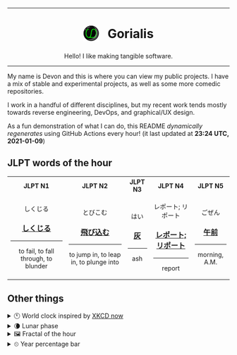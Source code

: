 ***

<h1 align="center">
<sub>
    <img src="readme/resources/avatar.png" height="36">
</sub>
&nbsp;
Gorialis
</h1>
<p align="center">
Hello! I like making tangible software.
</p>

***

My name is Devon and this is where you can view my public projects. I have a mix of stable and experimental projects, as well as some more comedic repositories.

I work in a handful of different disciplines, but my recent work tends mostly towards reverse engineering, DevOps, and graphical/UX design.

As a fun demonstration of what I can do, this README *dynamically regenerates* using GitHub Actions every hour! (it last updated at **23:24 UTC, 2021-01-09**)

<h2>JLPT words of the hour</h2>
<table>
    <tr>
        <th>JLPT N1</th>
        <th>JLPT N2</th>
        <th>JLPT N3</th>
        <th>JLPT N4</th>
        <th>JLPT N5</th>
    </tr>
    <tr>
        <td>
            <p align="center">しくじる</p>
            <h3 align="center"><b><a href="https://jisho.org/search/%E3%81%97%E3%81%8F%E3%81%98%E3%82%8B">しくじる</a></b></h3>
            <hr>
            <p align="center">to fail,<wbr> to fall through,<wbr> to blunder</p>
        </td>
        <td>
            <p align="center">とびこむ</p>
            <h3 align="center"><b><a href="https://jisho.org/search/%E9%A3%9B%E3%81%B3%E8%BE%BC%E3%82%80">飛び込む</a></b></h3>
            <hr>
            <p align="center">to jump in,<wbr> to leap in,<wbr> to plunge into</p>
        </td>
        <td>
            <p align="center">はい</p>
            <h3 align="center"><b><a href="https://jisho.org/search/%E7%81%B0">灰</a></b></h3>
            <hr>
            <p align="center">ash</p>
        </td>
        <td>
            <p align="center">レポート; リポート</p>
            <h3 align="center"><b><a href="https://jisho.org/search/%E3%83%AC%E3%83%9D%E3%83%BC%E3%83%88%3B%20%E3%83%AA%E3%83%9D%E3%83%BC%E3%83%88">レポート; リポート</a></b></h3>
            <hr>
            <p align="center">report</p>
        </td>
        <td>
            <p align="center">ごぜん</p>
            <h3 align="center"><b><a href="https://jisho.org/search/%E5%8D%88%E5%89%8D">午前</a></b></h3>
            <hr>
            <p align="center">morning,<wbr> A.M.</p>
        </td>
    </tr>
</table>

<h2>Other things</h2>
<details>
<summary>🕚  World clock inspired by <a href="https://xkcd.com/now">XKCD now</a></summary>

> <img src="generated/now.png" width="512">

</details>
<details>
<summary>🌘 Lunar phase</summary>

The moon is approximately 91.09% through its phase (Waning Crescent).

</details>
<details>
<summary>&#x1f5bc; Fractal of the hour</summary>

> <img src="generated/fractal.png" width="512">

</details>
<details>
<summary>&#x23f2; Year percentage bar</summary>
<pre><code>2021 [▁▁▁▁▁▁▁▁▁▁▁▁▁▁▁▁▁▁▁▁] 2.46%</code></pre>
</details>
